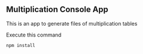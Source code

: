 

## Multiplication Console App

This is an app to generate files of multiplication tables

Execute this command

```
npm install
```
